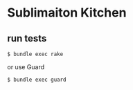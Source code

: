 # Sublimaiton Kitchen

## run tests

```
$ bundle exec rake
```

or use Guard

```
$ bundle exec guard
```
